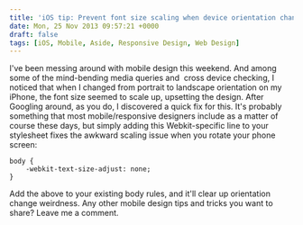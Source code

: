 ```yaml
---
title: 'iOS tip: Prevent font size scaling when device orientation changes'
date: Mon, 25 Nov 2013 09:57:21 +0000
draft: false
tags: [iOS, Mobile, Aside, Responsive Design, Web Design]
---
```


I've been messing around with mobile design this weekend. And among some of the mind-bending media queries and  cross device checking, I noticed that when I changed from portrait to landscape orientation on my iPhone, the font size seemed to scale up, upsetting the design. After Googling around, as you do, I discovered a quick fix for this. It's probably something that most mobile/responsive designers include as a matter of course these days, but simply adding this Webkit-specific line to your stylesheet fixes the awkward scaling issue when you rotate your phone screen:

    body {
    	-webkit-text-size-adjust: none;
    }

Add the above to your existing body rules, and it'll clear up orientation change weirdness. Any other mobile design tips and tricks you want to share? Leave me a comment.